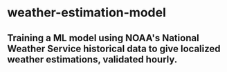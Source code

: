 # weather-estimation-model

## Training a ML model using NOAA's National Weather Service historical data to give localized weather estimations, validated hourly.
